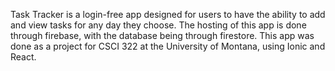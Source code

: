 Task Tracker is a login-free app designed for users to have the ability to add and view tasks for any day they choose. The hosting of this app is done through firebase, with the database being through firestore.
This app was done as a project for CSCI 322 at the University of Montana, using Ionic and React.
